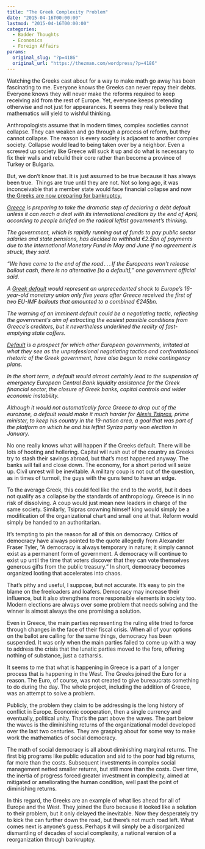 ```yaml
---
title: "The Greek Complexity Problem"
date: "2015-04-16T00:00:00"
lastmod: "2015-04-16T00:00:00"
categories:
  - Badder Thoughts
  - Economics
  - Foreign Affairs
params:
  original_slug: "?p=4186"
  original_url: "https://thezman.com/wordpress/?p=4186"
---
```


Watching the Greeks cast about for a way to make math go away has been
fascinating to me. Everyone knows the Greeks can never repay their
debts. Everyone knows they will never make the reforms required to keep
receiving aid from the rest of Europe. Yet, everyone keeps pretending
otherwise and not just for appearances. It seems they really believe
that mathematics will yield to wishful thinking.

Anthropologists assume that in modern times, complex societies cannot
collapse. They can weaken and go through a process of reform, but they
cannot collapse. The reason is every society is adjacent to another
complex society. Collapse would lead to being taken over by a neighbor.
Even a screwed up society like Greece will suck it up and do what is
necessary to fix their walls and rebuild their core rather than become a
province of Turkey or Bulgaria.

But, we don’t know that. It is just assumed to be true because it has
always been true.  Things are true until they are not. Not so long ago,
it was inconceivable that a member state would face financial collapse
and now <a
href="http://www.ft.com/cms/s/0/c5964f9c-e1ef-11e4-bb7f-00144feab7de.html#axzz3XFLn6WzN"
rel="noopener" target="_blank">the Greeks are now preparing for
bankruptcy.</a>

[*Greece*](http://www.ft.com/intl/topics/places/Greece "Greece news headlines - FT.com")
*is preparing to take the dramatic step of declaring a debt default
unless it can reach a deal with its international creditors by the end
of April, according to people briefed on the radical leftist
government’s thinking.*

*The government, which is rapidly running out of funds to pay public
sector salaries and state pensions, has decided to withhold €2.5bn of
payments due to the International Monetary Fund in May and June if no
agreement is struck, they said.*

*“We have come to the end of the road . . . If the Europeans won’t
release bailout cash, there is no alternative \[to a default\],” one
government official said.*

*A [Greek
default](http://www.ft.com/indepth/greece-debt-crisis "Greece debt crisis in depth - FT.com")
would represent an unprecedented shock to Europe’s 16-year-old monetary
union only five years after Greece received the first of two EU-IMF
bailouts that amounted to a combined €245bn.*

*The warning of an imminent default could be a negotiating tactic,
reflecting the government’s aim of extracting the easiest possible
conditions from Greece’s creditors, but it nevertheless underlined the
reality of fast-emptying state coffers.*

*[Default](http://www.ft.com/intl/cms/s/0/2e2e735e-d78c-11e4-94b1-00144feab7de.html "Spectre of Grexit back as cash runs out - FT.com")
is a prospect for which other European governments, irritated at what
they see as the unprofessional negotiating tactics and confrontational
rhetoric of the Greek government, have also begun to make contingency
plans.*

*In the short term, a default would almost certainly lead to the
suspension of emergency European Central Bank liquidity assistance for
the Greek financial sector, the closure of Greek banks, capital controls
and wider economic instability.*

*Although it would not automatically force Greece to drop out of the
eurozone, a default would make it much harder for [Alexis
Tsipras](http://www.ft.com/intl/cms/s/0/4f522c4e-dc49-11e4-a6f7-00144feab7de.html "Alexis Tsipras’s soft fruit ploy with Moscow set to antagonise EU - FT.com"),
prime minister, to keep his country in the 19-nation area, a goal that
was part of the platform on which he and his leftist Syriza party won
election in January.*

No one really knows what will happen if the Greeks default. There will
be lots of hooting and hollering. Capital will rush out of the country
as Greeks try to stash their savings abroad, but that’s most happened
anyway. The banks will fail and close down. The economy, for a short
period will seize up. Civil unrest will be inevitable. A military coup
is not out of the question, as in times of turmoil, the guys with the
guns tend to have an edge.

To the average Greek, this could feel like the end to the world, but it
does not qualify as a collapse by the standards of anthropology. Greece
is in no risk of dissolving. A coup would just mean new leaders in
charge of the same society. Similarly, Tsipras crowning himself king
would simply be a modification of the organizational chart and small one
at that. Reform would simply be handed to an authoritarian.

It’s tempting to pin the reason for all of this on democracy. Critics of
democracy have always pointed to the quote allegedly from Alexander
Fraser Tyler, “A democracy is always temporary in nature; it simply
cannot exist as a permanent form of government. A democracy will
continue to exist up until the time that voters discover that they can
vote themselves generous gifts from the public treasury.” In short,
democracy becomes organized looting that accelerates into chaos.

That’s pithy and useful, I suppose, but not accurate. It’s easy to pin
the blame on the freeloaders and loafers. Democracy may increase their
influence, but it also strengthens more responsible elements in society
too. Modern elections are always over some problem that needs solving
and the winner is almost always the one promising a solution.

Even in Greece, the main parties representing the ruling elite tried to
force through changes in the face of their fiscal crisis. When all of
your options on the ballot are calling for the same things, democracy
has been suspended. It was only when the main parties failed to come up
with a way to address the crisis that the lunatic parties moved to the
fore, offering nothing of substance, just a catharsis.

It seems to me that what is happening in Greece is a part of a longer
process that is happening in the West. The Greeks joined the Euro for a
reason. The Euro, of course, was not created to give bureaucrats
something to do during the day. The whole project, including the
addition of Greece, was an attempt to solve a problem.

Publicly, the problem they claim to be addressing is the long history of
conflict in Europe. Economic cooperation, then a single currency and
eventually, political unity. That’s the part above the waves. The part
below the waves is the diminishing returns of the organizational model
developed over the last two centuries. They are grasping about for some
way to make work the mathematics of social democracy.

The math of social democracy is all about diminishing marginal returns.
The first big programs like public education and aid to the poor had big
returns, far more than the costs. Subsequent investments in complex
social management netted smaller returns, but still more than the costs.
Over time, the inertia of progress forced greater investment in
complexity, aimed at mitigated or ameliorating the human condition, well
past the point of diminishing returns.

In this regard, the Greeks are an example of what lies ahead for all of
Europe and the West. They joined the Euro because it looked like a
solution to their problem, but it only delayed the inevitable. Now they
desperately try to kick the can further down the road, but there’s not
much road left. What comes next is anyone’s guess. Perhaps it will
simply be a disorganized dismantling of decades of social complexity, a
national version of a reorganization through bankruptcy.
